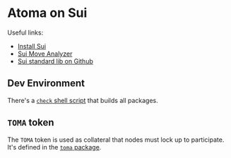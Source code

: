 # Atoma on Sui

Useful links:

- [Install Sui][sui-install]
- [Sui Move Analyzer][sui-analyzer]
- [Sui standard lib on Github][github-sui-std]

## Dev Environment

There's a [`check` shell script](dev/check) that builds all packages.

## `TOMA` token

The `TOMA` token is used as collateral that nodes must lock up to participate.
It's defined in the [`toma` package](./packages/toma).

<!-- List of References -->

[github-sui-std]: https://github.com/MystenLabs/sui/blob/main/crates/sui-framework/packages/sui-framework/sources
[sui-install]: https://docs.sui.io/guides/developer/getting-started/sui-install
[sui-analyzer]: https://marketplace.visualstudio.com/items?itemName=MoveBit.sui-move-analyzer
